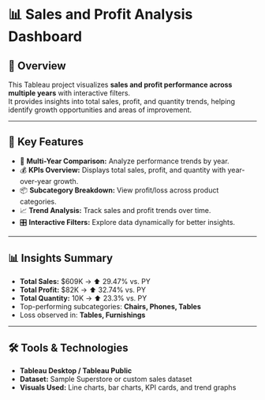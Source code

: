 # 📊 Sales and Profit Analysis Dashboard

## 📝 Overview  
This Tableau project visualizes **sales and profit performance across multiple years** with interactive filters.  
It provides insights into total sales, profit, and quantity trends, helping identify growth opportunities and areas of improvement.

---

## 🚀 Key Features  
- 📅 **Multi-Year Comparison:** Analyze performance trends by year.  
- 💰 **KPIs Overview:** Displays total sales, profit, and quantity with year-over-year growth.  
- 📦 **Subcategory Breakdown:** View profit/loss across product categories.  
- 📈 **Trend Analysis:** Track sales and profit trends over time.  
- 🎛️ **Interactive Filters:** Explore data dynamically for better insights.  

---

## 📊 Insights Summary  
- **Total Sales:** $609K → ⬆️ 29.47% vs. PY  
- **Total Profit:** $82K → ⬆️ 32.74% vs. PY  
- **Total Quantity:** 10K → ⬆️ 23.3% vs. PY  
- Top-performing subcategories: **Chairs, Phones, Tables**  
- Loss observed in: **Tables, Furnishings**

---

## 🛠️ Tools & Technologies  
- **Tableau Desktop / Tableau Public**  
- **Dataset:** Sample Superstore or custom sales dataset  
- **Visuals Used:** Line charts, bar charts, KPI cards, and trend graphs  

